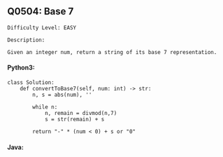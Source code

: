 ## Q0504: Base 7

```
Difficulty Level: EASY
```

```
Description:

Given an integer num, return a string of its base 7 representation.
```

#### Python3:

```
class Solution:
    def convertToBase7(self, num: int) -> str:
        n, s = abs(num), ''

        while n:
            n, remain = divmod(n,7)
            s = str(remain) + s

        return "-" * (num < 0) + s or "0"
```

#### Java:

```

```